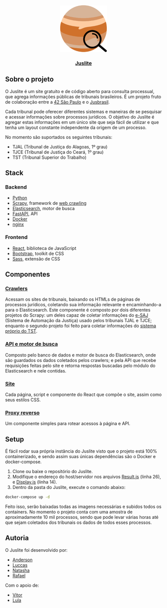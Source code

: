 <br/>
<p align="center">
  <a href="https://juslite.42sp.org.br/">
    <img src="https://github.com/juspiter/juslite/raw/main/page/public/image/logo.svg" alt="Logo Juspiter" width="150" height="150">
  </a>
  <a href="https://juslite.42sp.org.br/">
    <h3 align="center">Juslite</h3>
  </a>
</p>


## Sobre o projeto

O Juslite é um site gratuito e de código aberto para consulta processual, que agrega informações públicas de tribunais brasileiros. É um projeto fruto de colaboração entre a [42 São Paulo](https://www.42sp.org.br/) e o [Jusbrasil](https://www.jusbrasil.com.br/home).

Cada tribunal pode oferecer diferentes sistemas e maneiras de se pesquisar e acessar informações sobre processos jurídicos. O objetivo do Juslite é agregar estas informações em um único site que seja fácil de utilizar e que tenha um layout constante independente da origem de um processo.

No momento são suportados os seguintes tribunais:
- TJAL (Tribunal de Justiça do Alagoas, 1º grau)
- TJCE (Tribunal de Justiça do Ceará, 1º grau)
- TST (Tribunal Superior do Trabalho)

## Stack

### Backend
* [Python](https://www.python.org/)
* [Scrapy](https://scrapy.org/), framework de [web crawling](https://pt.wikipedia.org/wiki/Rastreador_web)
* [Elasticsearch](https://www.elastic.co/pt/), motor de busca
* [FastAPI](https://fastapi.tiangolo.com/), API
* [Docker](https://www.docker.com/)
* [nginx](https://nginx.org/en/)

### Frontend
* [React](https://reactjs.org/), biblioteca de JavaScript
* [Bootstrap](https://getbootstrap.com/), toolkit de CSS
* [Sass](https://sass-lang.com/), extensão de CSS

## Componentes

### [Crawlers](https://github.com/juspiter/juslite/tree/main/crawlers)
Acessam os sites de tribunais, baixando os HTMLs de páginas de processos jurídicos, coletando sua informação relevante e encaminhando-a para o Elasticsearch. Este componente é composto por dois diferentes projetos do Scrapy: um deles capaz de coletar informações do [e-SAJ](https://www.softplan.com.br/solucoes/saj-tribunais/) (Sistema de Automação da Justiça) usado pelos tribunais TJAL e TJCE; enquanto o segundo projeto foi feito para coletar informações do [sistema próprio do TST](http://aplicacao4.tst.jus.br/consultaProcessual/consultaTstNumUnica.do).

### [API e motor de busca](https://github.com/juspiter/juslite/tree/main/api)
Composto pelo banco de dados e motor de busca do Elasticsearch, onde são guardados os dados coletados pelos crawlers; e pela API que recebe requisições feitas pelo site e retorna respostas buscadas pelo módulo do Elasticsearch e nele contidas.

### [Site](https://github.com/juspiter/juslite/tree/main/page)
Cada página, script e componente do React que compõe o site, assim como seus estilos CSS.

### [Proxy reverso](https://github.com/juspiter/juslite/tree/main/proxy)
Um componente simples para rotear acessos à página e API.

## Setup

É fácil rodar sua própria instância do Juslite visto que o projeto está 100% containerizado, e sendo assim suas únicas dependências são o Docker e docker-compose.

1. Clone ou baixe o repositório do Juslite.
2. Modifique o endereço do host/servidor nos arquivos [Result.js](https://github.com/juspiter/juslite/blob/main/page/src/pages/Result.js) (linha 26), e [Display.js](https://github.com/juspiter/juslite/blob/main/page/src/pages/Display.js) (linha 14).
3. Dentro da pasta do Juslite, execute o comando abaixo:
```sh
docker-compose up -d
```
Feito isso, serão baixadas todas as imagens necessárias e subidos todos os containers. No momento o projeto conta com uma amostra de aproximadamente 10 mil processos, sendo que pode levar várias horas até que sejam coletados dos tribunais os dados de todos esses processos.


## Autoria

O Juslite foi desenvolvido por:
* [Anderson](https://github.com/aalcara)
* [Luccas](https://github.com/LuccasRMedeiros)
* [Natasha](https://github.com/natflausino)
* [Rafael](https://github.com/rkrocha)

Com o apoio de:
* [Vitor](https://github.com/vdemario)
* [Lula](https://twitter.com/lulacode?s=20)
